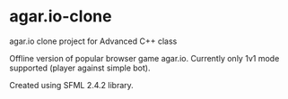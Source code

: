 # agar.io-clone
agar.io clone project for Advanced C++ class

Offline version of popular browser game agar.io.
Currently only 1v1 mode supported (player against simple bot).

Created using SFML 2.4.2 library.
